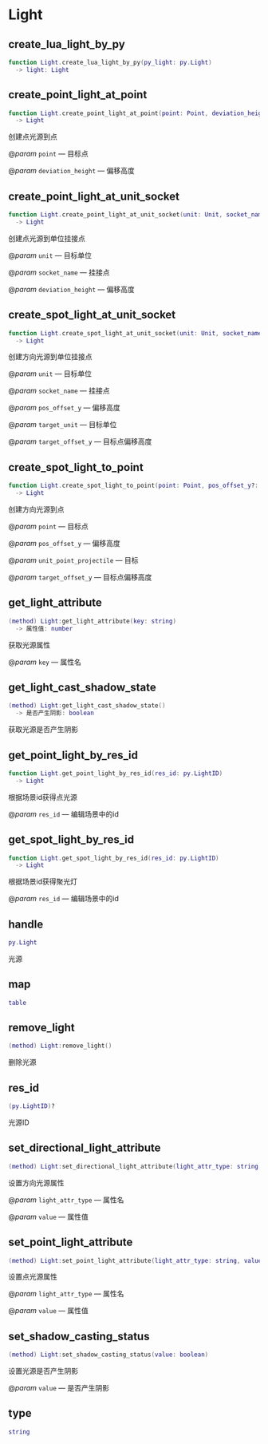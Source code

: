 # Light

## create_lua_light_by_py

```lua
function Light.create_lua_light_by_py(py_light: py.Light)
  -> light: Light
```

## create_point_light_at_point

```lua
function Light.create_point_light_at_point(point: Point, deviation_height: number)
  -> Light
```

创建点光源到点

@*param* `point` — 目标点

@*param* `deviation_height` — 偏移高度
## create_point_light_at_unit_socket

```lua
function Light.create_point_light_at_unit_socket(unit: Unit, socket_name: string, deviation_height: number)
  -> Light
```

创建点光源到单位挂接点

@*param* `unit` — 目标单位

@*param* `socket_name` — 挂接点

@*param* `deviation_height` — 偏移高度
## create_spot_light_at_unit_socket

```lua
function Light.create_spot_light_at_unit_socket(unit: Unit, socket_name: string, pos_offset_y?: number, target_unit?: Unit, target_offset_y?: number)
  -> Light
```

创建方向光源到单位挂接点

@*param* `unit` — 目标单位

@*param* `socket_name` — 挂接点

@*param* `pos_offset_y` — 偏移高度

@*param* `target_unit` — 目标单位

@*param* `target_offset_y` — 目标点偏移高度
## create_spot_light_to_point

```lua
function Light.create_spot_light_to_point(point: Point, pos_offset_y?: number, unit_point_projectile?: Point|Projectile|Unit, target_offset_y?: number)
  -> Light
```

创建方向光源到点

@*param* `point` — 目标点

@*param* `pos_offset_y` — 偏移高度

@*param* `unit_point_projectile` — 目标

@*param* `target_offset_y` — 目标点偏移高度
## get_light_attribute

```lua
(method) Light:get_light_attribute(key: string)
  -> 属性值: number
```

获取光源属性

@*param* `key` — 属性名
## get_light_cast_shadow_state

```lua
(method) Light:get_light_cast_shadow_state()
  -> 是否产生阴影: boolean
```

获取光源是否产生阴影
## get_point_light_by_res_id

```lua
function Light.get_point_light_by_res_id(res_id: py.LightID)
  -> Light
```

根据场景id获得点光源

@*param* `res_id` — 编辑场景中的id
## get_spot_light_by_res_id

```lua
function Light.get_spot_light_by_res_id(res_id: py.LightID)
  -> Light
```

根据场景id获得聚光灯

@*param* `res_id` — 编辑场景中的id
## handle

```lua
py.Light
```

光源
## map

```lua
table
```

## remove_light

```lua
(method) Light:remove_light()
```

删除光源
## res_id

```lua
(py.LightID)?
```

光源ID
## set_directional_light_attribute

```lua
(method) Light:set_directional_light_attribute(light_attr_type: string, value: number)
```

设置方向光源属性

@*param* `light_attr_type` — 属性名

@*param* `value` — 属性值
## set_point_light_attribute

```lua
(method) Light:set_point_light_attribute(light_attr_type: string, value: number)
```

设置点光源属性

@*param* `light_attr_type` — 属性名

@*param* `value` — 属性值
## set_shadow_casting_status

```lua
(method) Light:set_shadow_casting_status(value: boolean)
```

设置光源是否产生阴影

@*param* `value` — 是否产生阴影
## type

```lua
string
```


